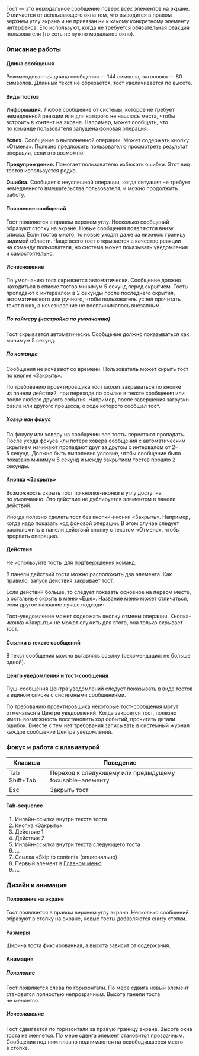 Тост — это немодальное сообщение поверх всех элементов на экране. Отличается от всплывающего окна тем, что выводится в правом верхнем углу экрана и не привязан ни к какому конкретному элементу интерфейса. Его используют, когда не требуется обязательная реакция пользователя (то есть не нужно модальное окно).

<!-- example(toast-overview) -->

### Описание работы

#### Длина сообщения

Рекомендованная длина сообщения — 144 символа, заголовка — 80 символов. Длинный текст не обрезается, тост увеличивается по высоте.

#### Виды тостов

**Информация.** Любое сообщение от системы, которое не требует немедленной реакции или для которого не нашлось места, чтобы встроить в контент на экране. Например, может сообщать, что по команде пользователя запущена фоновая операция.

**Успех.** Сообщение о выполненной операции. Может содержать кнопку «Отмена». Полезно предложить пользователю просмотреть результат операции, если это возможно.

**Предупреждение.** Помогает пользователю избежать ошибки. Этот вид тостов используется редко.

**Ошибка.** Сообщает о неуспешной операции, когда ситуация не требует немедленного вмешательства пользователя, и можно продолжить работу.

<!-- example(toast-types-overview) -->

#### Появление сообщений

Тост появляется в правом верхнем углу. Несколько сообщений образуют стопку на экране. Новые сообщения появляются внизу списка. Если тостов много, то новые уходят даже за нижнюю границу видимой области. Чаще всего тост открывается в качестве реакции на команду пользователя, но система может показывать уведомления и самостоятельно.

#### Исчезновение

По умолчанию тост скрывается автоматически. Сообщение должно находиться в списке тостов минимум 5 секунд перед скрытием. Тосты пропадают с интервалом в 2 секунды после последнего скрытия, автоматического или ручного, чтобы пользователь успел прочитать текст в них, а исчезновение не воспринималось внезапным.

##### По таймеру (настройка по умолчанию)

Тост скрывается автоматически. Сообщение должно показываться как минимум 5 секунд.

##### По команде

Сообщения не исчезают со времени. Пользователь может скрыть тост по кнопке «Закрыть».

По требованию проектировщика тост может закрываться по кнопке из панели действий, при переходе по ссылке в тексте сообщения или после любого другого события. Например, после завершения загрузки файла или другого процесса, о ходе которого сообщал тост.

##### Ховер или фокус

По фокусу или ховеру на сообщении все тосты перестают пропадать. После ухода фокуса или потере ховера сообщения с автоматическим скрытием начинают пропадают друг за другом с интервалом от 2–5 секунд. Должно быть выполнено условие, чтобы сообщение было показано минимум 5 секунд и между закрытием тостов прошло 2 секунды.

#### Кнопка «Закрыть»

Возможность скрыть тост по кнопке-иконке в углу доступна по умолчанию. Это действие не дублируется элементом в панели действий.

Иногда полезно сделать тост без кнопки-иконки «Закрыть». Например, когда надо показать ход фоновой операции. В этом случае следует расположить в панели действий кнопку с текстом «Отмена», чтобы прервать операцию.

#### Действия

Не используйте <nobr>тосты</nobr> [для подтверждения команд](/components/modal/overview#простой-диалог-без-шапки).

В панели действий тоста можно расположить два элемента. Как правило, запуск действия закрывает тост.

Если действий больше, то следует показать основное на первом месте, а остальные скрыть в меню «Еще». Название меню может отличаться, если другое название лучше подходит.

<!-- example(toast-actions-overview) -->

Тост-уведомление может содержать кнопку отмены операции. Кнопка-иконка «Закрыть» не может служить для этого, она только скрывает тост.

<!-- example(toast-report-overview) -->

#### Ссылки в тексте сообщений

В текст сообщения можно вставлять ссылку (рекомендация: не больше одной).

<!-- example(toast-link-overview) -->

#### Центр уведомлений и тост-сообщения

Пуш-сообщения Центра уведомлений следует показывать в виде тостов в едином списке с системными сообщениями.

По требованию проектировщика некоторые тост-сообщения могут отмечаться в Центре уведомлений. Когда закроется тост, полезно иметь возможность восстановить ход событий, прочитать детали ошибок. Вместе с тем нет требования записывать в системный журнал каждое сообщение Центра уведомлений.

### Фокус и работа с клавиатурой

| Клавиша                                                                               | Поведение                                               |
| ------------------------------------------------------------------------------------- | ------------------------------------------------------- |
| <span class="hot-key-button">Tab</span> <span class="hot-key-button">Shift+Tab</span> | Переход к следующему или предыдущему focusable-элементу |
| <span class="hot-key-button">Esc</span>                                               | Закрыть тост                                            |

#### Tab-sequence

1. Инлайн-ссылка внутри текста тоста
2. Кнопка «Закрыть»
3. Действие 1
4. Действие 2
5. Инлайн-ссылка внутри текста следующего тоста
6. …
7. Ссылка «Skip to content» (опционально)
8. Первый элемент в [Главном меню](/components/navbar)
9. …

### Дизайн и анимация

#### Положение на экране

Тост появляется в правом верхнем углу экрана. Несколько сообщений образуют в стопку на экране, новые тосты добавляются снизу стопки.

#### Размеры

Ширина тоста фиксированная, а высота зависит от содержания.

#### Анимация

##### Появление

Тост появляется слева по горизонтали. По мере сдвига новый элемент становится полностью непрозрачным. Высота панели тоста не меняется.

##### Исчезновение

Тост сдвигается по горизонтали за правую границу экрана. Высота окна тоста не меняется. По мере сдвига элемент становится прозрачным. Сообщения под ним плавно поднимаются на освободившееся место в стопке.
